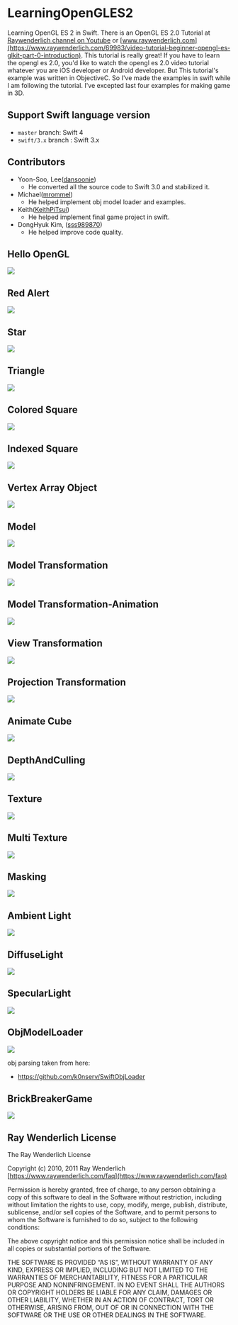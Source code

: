 # LearningOpenGLES2

Learning OpenGL ES 2 in Swift. There is an OpenGL ES 2.0 Tutorial at [Raywenderlich channel on Youtube](https://www.youtube.com/playlist?list=PL23Revp-82LL_XoQEiTT6zsgHHrpjr1D9) or [www.raywenderlich.com](https://www.raywenderlich.com/69983/video-tutorial-beginner-opengl-es-glkit-part-0-introduction). This tutorial is really great! If you have to learn the opengl es 2.0, you'd like to watch the opengl es 2.0 video tutorial whatever you are iOS developer or Android developer. But This tutorial's example was written in ObjectiveC. So I've made the examples in swift while I am following the tutorial. I've excepted last four examples for making game in 3D.

## Support Swift language version
 * `master` branch: Swift 4
 * `swift/3.x` branch : Swift 3.x
 
## Contributors
 * Yoon-Soo, Lee([dansoonie](https://github.com/dansoonie))
 	* He converted all the source code to Swift 3.0 and stabilized it.
 * Michael([mrommel](https://github.com/mrommel))
 	* He helped implement obj model loader and examples.
 * Keith([KeithPiTsui](https://github.com/KeithPiTsui))
 	* He helped implement final game project in swift. 
 * DongHyuk Kim, ([sss989870](https://github.com/sss989870))
 	* He helped improve code quality.
 
## Hello OpenGL

![](01.HelloOpenGL/result.png)

## Red Alert

![](01.RedAlert/result.png)

## Star

![](02.Star/result.png)

## Triangle

![](02.Triangle/result.png)

## Colored Square

![](03.ColoredSquare/result.png)

## Indexed Square

![](03.IndexedSquare/result.png)

## Vertex Array Object

![](04.VertexArrayObject/result.png)

## Model

![](05.Model/result.png)

## Model Transformation

![](06-1.ModelTransformation/result.png)

## Model Transformation-Animation

![](06-2.ModelTransformation-Animation/result.png)

## View Transformation

![](06-3.ViewTransformation/result.png)

## Projection Transformation

![](06-4.ProjectionTransformation/result.png)

## Animate Cube

![](06-5.AnimateCube/result.png)

## DepthAndCulling

![](06-6.DepthAndCulling/result.png)

## Texture

![](07-1.Texture/result.png)

## Multi Texture

![](07-2.Dice/result.png)

## Masking

![](07-3.Masking/result.png)

## Ambient Light

![](08-1.AmbientLight/result.png)

## DiffuseLight

![](08-2.DiffuseLight/result.png)

## SpecularLight

![](08-3.SpecularLight/result.png)

## ObjModelLoader

![](09-1.ObjModelLoader/result.png)

obj parsing taken from here:
* https://github.com/k0nserv/SwiftObjLoader

## BrickBreakerGame
![](09.BrickBreakerGame/result.png)

## Ray Wenderlich License

The Ray Wenderlich License

Copyright (c) 2010, 2011 Ray Wenderlich [https://www.raywenderlich.com/faq](https://www.raywenderlich.com/faq)

Permission is hereby granted, free of charge, to any person obtaining a copy of this software to deal in the Software without restriction, including without limitation the rights to use, copy, modify, merge, publish, distribute, sublicense, and/or sell copies of the Software, and to permit persons to whom the Software is furnished to do so, subject to the following conditions:

The above copyright notice and this permission notice shall be included in all copies or substantial portions of the Software.

THE SOFTWARE IS PROVIDED “AS IS”, WITHOUT WARRANTY OF ANY KIND, EXPRESS OR IMPLIED, INCLUDING BUT NOT LIMITED TO THE WARRANTIES OF MERCHANTABILITY, FITNESS FOR A PARTICULAR PURPOSE AND NONINFRINGEMENT. IN NO EVENT SHALL THE AUTHORS OR COPYRIGHT HOLDERS BE LIABLE FOR ANY CLAIM, DAMAGES OR OTHER LIABILITY, WHETHER IN AN ACTION OF CONTRACT, TORT OR OTHERWISE, ARISING FROM, OUT OF OR IN CONNECTION WITH THE SOFTWARE OR THE USE OR OTHER DEALINGS IN THE SOFTWARE.
